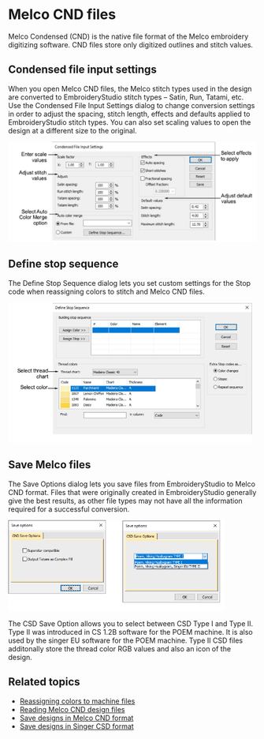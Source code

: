 # Melco CND files

Melco Condensed (CND) is the native file format of the Melco embroidery digitizing software. CND files store only digitized outlines and stitch values.

## Condensed file input settings

When you open Melco CND files, the Melco stitch types used in the design are converted to EmbroideryStudio stitch types – Satin, Run, Tatami, etc. Use the Condensed File Input Settings dialog to change conversion settings in order to adjust the spacing, stitch length, effects and defaults applied to EmbroideryStudio stitch types. You can also set scaling values to open the design at a different size to the original.

![CondensedFileInputSettings.png](assets/CondensedFileInputSettings.png)

## Define stop sequence

The Define Stop Sequence dialog lets you set custom settings for the Stop code when reassigning colors to stitch and Melco CND files.

![DefineStopSequence.png](assets/DefineStopSequence.png)

## Save Melco files

The Save Options dialog lets you save files from EmbroideryStudio to Melco CND format. Files that were originally created in EmbroideryStudio generally give the best results, as other file types may not have all the information required for a successful conversion.

![summary_-_designs00110.png](assets/summary_-_designs00110.png)

The CSD Save Option allows you to select between CSD Type I and Type II. Type II was introduced in CS 1.2B software for the POEM machine. It is also used by the singer EU software for the POEM machine. Type II CSD files additonally store the thread color RGB values and also an icon of the design.

## Related topics

- [Reassigning colors to machine files](../../Production/convert/Reassigning_colors_to_machine_files)
- [Reading Melco CND design files](../../Production/convert/Reading_Melco_CND_design_files)
- [Save designs in Melco CND format](../../Production/output/Save_designs_in_Melco_CND_format)
- [Save designs in Singer CSD format](../../Production/output/Save_designs_in_Singer_CSD_format)
